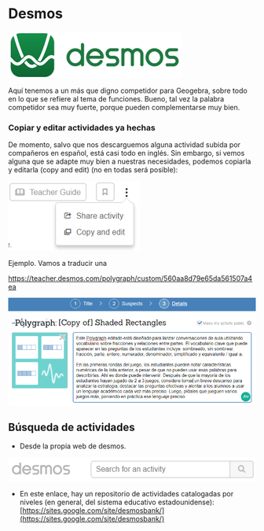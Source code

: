 # Desmos

![](/otros-recursos/assets/logodesmos.png)

Aquí tenemos a un más que digno competidor para Geogebra, sobre todo en lo que se refiere al tema de funciones. Bueno, tal vez la palabra competidor sea muy fuerte, porque pueden complementarse muy bien.

### Copiar y editar actividades ya hechas

De momento, salvo que nos descarguemos alguna actividad subida por compañeros en español, está casi todo en inglés. Sin embargo, si vemos alguna que se adapte muy bien a nuestras necesidades, podemos copiarla y editarla \(copy and edit\) \(no en todas será posible\):

![](/otros-recursos/assets/desmos01.png)

Ejemplo. Vamos a traducir una

https://teacher.desmos.com/polygraph/custom/560aa8d79e65da561507a4ea

![](/otros-recursos/assets/polygraph01.png)



## Búsqueda de actividades

* Desde la propia web de desmos.

![](/otros-recursos/assets/searchdesmos.png)

* En este enlace, hay un repositorio de actividades catalogadas por niveles \(en general, del sistema educativo estadounidense\): [https://sites.google.com/site/desmosbank/](https://sites.google.com/site/desmosbank/)



